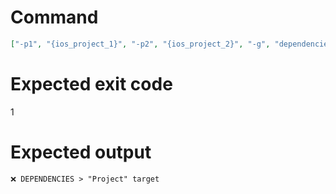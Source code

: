 # Command
```json
["-p1", "{ios_project_1}", "-p2", "{ios_project_2}", "-g", "dependencies", "-t", "Project", "-f", "console"]
```

# Expected exit code
1

# Expected output
```
❌ DEPENDENCIES > "Project" target


```
